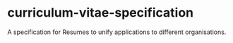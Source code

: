# curriculum-vitae-specification
A specification for Resumes to unify applications to different organisations.
